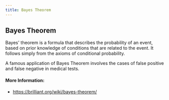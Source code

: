 ```yaml
---
title: Bayes Theorem
---
```

## Bayes Theorem
Bayes' theorem is a formula that describes the probability of an event, based on prior knowledge of conditions that are related to the event. It follows simply from the axioms of conditional probability.

A famous application of Bayes Theorem involves the cases of false positive and false negative in medical tests.


<!-- The article goes here, in GitHub-flavored Markdown. Feel free to add YouTube videos, images, and CodePen/JSBin embeds  -->

#### More Information:
- https://brilliant.org/wiki/bayes-theorem/


